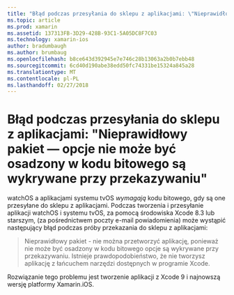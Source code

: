 ```yaml
---
title: "Błąd podczas przesyłania do sklepu z aplikacjami: \"Nieprawidłowy pakiet — opcje nie może być osadzony w kodu bitowego są wykrywane przy przekazywaniu\""
ms.topic: article
ms.prod: xamarin
ms.assetid: 137313FB-3D29-428B-93C1-5A05DC8F7C03
ms.technology: xamarin-ios
author: bradumbaugh
ms.author: brumbaug
ms.openlocfilehash: b8ce643d392945e7e746c28b13063a2b0b7ebb48
ms.sourcegitcommit: 6cd40d190abe38edd50fc74331be15324a845a28
ms.translationtype: MT
ms.contentlocale: pl-PL
ms.lasthandoff: 02/27/2018
---
```

# <a name="error-when-submitting-to-app-store-invalid-bundle---options-not-allowed-to-be-embedded-in-bitcode-are-detected-in-the-submission"></a>Błąd podczas przesyłania do sklepu z aplikacjami: "Nieprawidłowy pakiet — opcje nie może być osadzony w kodu bitowego są wykrywane przy przekazywaniu"

watchOS a aplikacjami systemu tvOS _wymagają_ kodu bitowego, gdy są one przesyłane do sklepu z aplikacjami. Podczas tworzenia i przesyłanie aplikacji watchOS i systemu tvOS, za pomocą środowiska Xcode 8.3 lub starszym, (za pośrednictwem poczty e-mail powiadomienia) może wystąpić następujący błąd podczas próby przekazania do sklepu z aplikacjami:

>Nieprawidłowy pakiet - nie można przetworzyć aplikację, ponieważ nie może być osadzony w kodu bitowego opcje są wykrywane przy przekazywaniu. Istnieje prawdopodobieństwo, że nie tworzysz aplikację z łańcuchem narzędzi dostępnych w programie Xcode.

Rozwiązanie tego problemu jest tworzenie aplikacji z Xcode 9 i najnowszą wersję platformy Xamarin.iOS.
